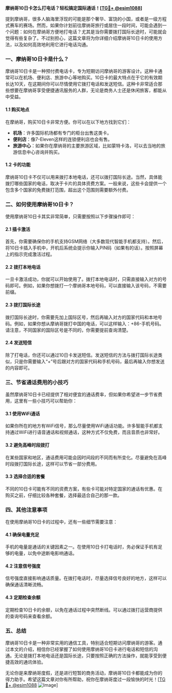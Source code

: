 **摩纳哥10日卡怎么打电话？轻松搞定国际通话！[[TG💪+ @esim1088](https://t.me/s/esim1088)]**

提到摩纳哥，很多人脑海里浮现的可能是那个奢华、富饶的小国，或者是一级方程式赛车的赛场。然而，如果你计划前往摩纳哥旅行或居住一段时间，可能会遇到一个问题：如何在摩纳哥方便地打电话？尤其是当你需要拨打国际长途时，可能就会觉得有些复杂了。不过别担心，这篇文章将为你详细介绍摩纳哥10日卡的使用方法，以及如何高效地利用它进行电话沟通。

### 一、摩纳哥10日卡是什么？

摩纳哥10日卡是一种预付费电话卡，专为短期访问摩纳哥的游客设计。这种卡通常可以在机场、便利店、旅游中心等地购买。10日卡的最大特点在于它的有效期长达10天，在这期间你可以尽情使用它拨打电话和发送短信。这种卡非常适合那些想要在摩纳哥享受便捷通讯服务的人群，无论是商务人士还是休闲旅客，都能从中受益。

#### 1.1 购买地点

在摩纳哥，购买10日卡非常方便。你可以在以下地方找到它们：
- **机场**：许多国际机场都有专门的柜台出售这类卡。
- **便利店**：像7-Eleven这样的连锁便利店也会有售。
- **旅游中心**：如果你在摩纳哥的主要旅游区域，比如蒙特卡洛，可以去当地的旅游信息中心咨询并购买。

#### 1.2 卡的功能

摩纳哥10日卡不仅可以用来拨打本地电话，还可以拨打国际长途。当然，具体能拨打哪些国家的电话，取决于卡片的具体资费方案。一般来说，这些卡会提供一个包含多个国家的免费拨打范围，超出这个范围则需要额外付费。

### 二、如何使用摩纳哥10日卡？

使用摩纳哥10日卡其实非常简单，只需要按照以下步骤操作即可：

#### 2.1 插卡激活

首先，你需要确保你的手机支持GSM网络（大多数现代智能手机都支持）。然后，将10日卡插入手机中，开机后系统会提示你输入PIN码（如果有的话）。按照屏幕上的指示完成激活过程。

#### 2.2 拨打本地电话

一旦卡激活成功，你就可以开始使用了。拨打本地电话时，只需直接输入对方的号码即可。例如，如果你想拨打一个摩纳哥本地号码，可以直接输入该号码，不需要前缀。

#### 2.3 拨打国际长途

拨打国际长途时，你需要先加上国际区号，然后再输入对方的国家代码和本地号码。例如，如果你想从摩纳哥拨打中国的电话，可以这样输入：+86-手机号码。请注意，不同国家的国际区号是不同的，你需要提前查询清楚。

#### 2.4 发送短信

除了打电话，你还可以通过10日卡发送短信。发送短信的方法与拨打国际长途类似，只是你需要输入“+”号后跟对方的国家代码和手机号码，最后再输入你想发送的内容即可。

### 三、节省通话费用的小技巧

虽然摩纳哥10日卡已经提供了相对便宜的通话费率，但如果你希望进一步节省费用，这里有一些小技巧可以帮助你：

#### 3.1 使用WiFi通话

如果你所在的地方有WiFi信号，那么尽量使用WiFi通话功能。许多智能手机都支持通过WiFi进行语音通话和视频通话，这种方式不仅免费，而且音质也非常好。

#### 3.2 避免高峰时段拨打

在某些国家和地区，通话费用可能会因时间段的不同而有所变化。尽量避免在高峰时段拨打国际长途，这样可以节省一部分费用。

#### 3.3 选择合适的套餐

不同的10日卡可能有不同的资费方案，有些卡可能对特定国家的通话有优惠。在购买之前，仔细比较各种套餐，选择最适合自己的那一款。

### 四、其他注意事项

在使用摩纳哥10日卡的过程中，还有一些细节需要注意：

#### 4.1 确保电量充足

手机的电量是通话的关键因素之一。在使用10日卡打电话时，务必保证手机有足够的电量，以免中途断电影响通话。

#### 4.2 注意信号强度

信号强度直接影响通话质量。在拨打电话时，尽量选择信号良好的地方，这样可以确保通话清晰流畅。

#### 4.3 定期检查余额

定期检查10日卡的余额，以免在通话过程中突然断线。可以通过拨打运营商提供的查询号码来查看余额。

### 五、总结

摩纳哥10日卡是一种非常实用的通信工具，特别适合短期访问摩纳哥的游客。通过本文的介绍，相信你已经掌握了如何使用摩纳哥10日卡进行电话和短信的沟通。无论是拨打本地电话还是国际长途，只要按照正确的方法操作，就能享受到便捷高效的通讯体验。

无论你是来摩纳哥度假，还是进行短暂的商务活动，摩纳哥10日卡都能成为你的得力助手。希望这篇文章对你有所帮助，祝你在摩纳哥度过一段愉快的时光！[[TG💪+ @esim1088](https://t.me/s/esim1088) ![Image](https://i.postimg.cc/4NQfJmqS/Snipaste-2025-05-13-00-14-12.png)]